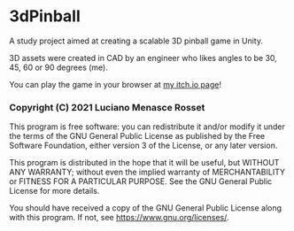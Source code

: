 # 3dPinball
A study project aimed at creating a scalable 3D pinball game in Unity.

3D assets were created in CAD by an engineer who likes angles to be 30, 45, 60 or 90 degrees (me).

You can play the game in your browser at [my itch.io page](https://lurosset.itch.io/3d-pinball)!

### Copyright (C) 2021 Luciano Menasce Rosset

This program is free software: you can redistribute it and/or modify
it under the terms of the GNU General Public License as published by
the Free Software Foundation, either version 3 of the License, or
any later version.

This program is distributed in the hope that it will be useful,
but WITHOUT ANY WARRANTY; without even the implied warranty of
MERCHANTABILITY or FITNESS FOR A PARTICULAR PURPOSE.  See the
GNU General Public License for more details.

You should have received a copy of the GNU General Public License
along with this program.  If not, see <https://www.gnu.org/licenses/>.

